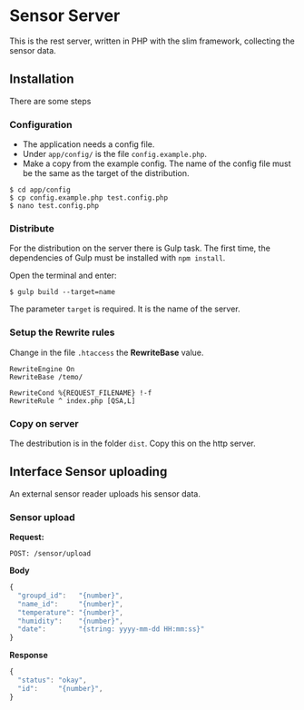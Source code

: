 
# Sensor Server

This is the rest server, written in PHP with the slim framework, collecting the
sensor data.

## Installation

There are some steps

### Configuration

* The application needs a config file.
* Under `app/config/` is the file `config.example.php`.
* Make a copy from the example config. The name of the config file must be the same as the target of the distribution.

```
$ cd app/config
$ cp config.example.php test.config.php
$ nano test.config.php
```

### Distribute

For the distribution on the server there is Gulp task. The first time, the dependencies of Gulp must be installed with `npm install`.

Open the terminal and enter:

```
$ gulp build --target=name
```

The parameter `target` is required. It is the name of the server.

### Setup the Rewrite rules

Change in the file `.htaccess` the **RewriteBase** value.

```
RewriteEngine On
RewriteBase /temo/

RewriteCond %{REQUEST_FILENAME} !-f
RewriteRule ^ index.php [QSA,L]
```


### Copy on server

The destribution is in the folder `dist`. Copy this on the http server.

## Interface Sensor uploading

An external sensor reader uploads his sensor data.

### Sensor upload

**Request:**

```
POST: /sensor/upload
```

**Body**

```js
{
  "groupd_id":   "{number}",
  "name_id":     "{number}",
  "temperature": "{number}",
  "humidity":    "{number}",
  "date":        "{string: yyyy-mm-dd HH:mm:ss}"
}
```

**Response**

```js
{
  "status": "okay",
  "id":     "{number}",
}
```
